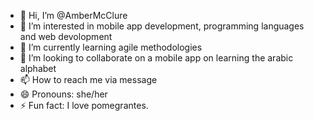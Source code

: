 - 👋 Hi, I’m @AmberMcClure
- 👀 I’m interested in mobile app development, programming languages and web devolopment
- 🌱 I’m currently learning agile methodologies 
- 💞️ I’m looking to collaborate on a mobile app on learning the arabic alphabet
- 📫 How to reach me via message
- 😄 Pronouns: she/her
- ⚡ Fun fact: I love pomegrantes. 

<!---
AmberMcClure/AmberMcClure is a ✨ special ✨ repository because its `README.md` (this file) appears on your GitHub profile.
You can click the Preview link to take a look at your changes.
--->

